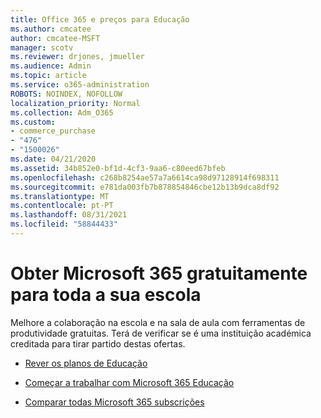```yaml
---
title: Office 365 e preços para Educação
ms.author: cmcatee
author: cmcatee-MSFT
manager: scotv
ms.reviewer: drjones, jmueller
ms.audience: Admin
ms.topic: article
ms.service: o365-administration
ROBOTS: NOINDEX, NOFOLLOW
localization_priority: Normal
ms.collection: Adm_O365
ms.custom:
- commerce_purchase
- "476"
- "1500026"
ms.date: 04/21/2020
ms.assetid: 34b852e0-bf1d-4cf3-9aa6-c80eed67bfeb
ms.openlocfilehash: c268b8254ae57a7a6614ca98d97128914f698311
ms.sourcegitcommit: e781da003fb7b878854846cbe12b13b9dca8df92
ms.translationtype: MT
ms.contentlocale: pt-PT
ms.lasthandoff: 08/31/2021
ms.locfileid: "58844433"
---
```

# <a name="get-microsoft-365-free-for-your-entire-school"></a>Obter Microsoft 365 gratuitamente para toda a sua escola

Melhore a colaboração na escola e na sala de aula com ferramentas de produtividade gratuitas. Terá de verificar se é uma instituição académica creditada para tirar partido destas ofertas.
  
- [Rever os planos de Educação](https://products.office.com/academic/compare-office-365-education-plans)

- [Começar a trabalhar com Microsoft 365 Educação](https://support.office.com/article/get-started-with-office-365-education-ab02abe5-a1ee-458c-b749-5b44416ccf14?wt.mc_id=o365_portal_mmaven&ui=en-US&rs=en-US&ad=US)

- [Comparar todas Microsoft 365 subscrições](https://products.office.com/business/compare-more-office-365-for-business-plans)